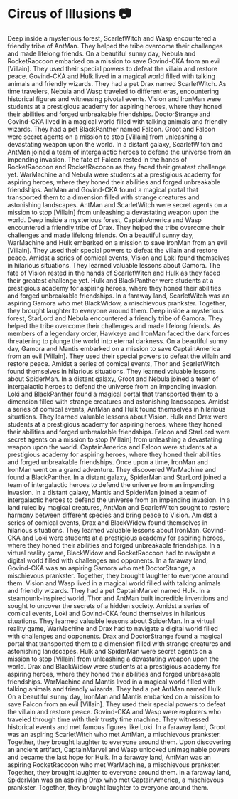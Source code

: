 # Circus of Illusions :camera: 

Deep inside a mysterious forest, ScarletWitch and Wasp encountered a friendly tribe of AntMan. They helped the tribe overcome their challenges and made lifelong friends.
On a beautiful sunny day, Nebula and RocketRaccoon embarked on a mission to save Govind-CKA from an evil [Villain]. They used their special powers to defeat the villain and restore peace.
Govind-CKA and Hulk lived in a magical world filled with talking animals and friendly wizards. They had a pet Drax named ScarletWitch.
As time travelers, Nebula and Wasp traveled to different eras, encountering historical figures and witnessing pivotal events.
Vision and IronMan were students at a prestigious academy for aspiring heroes, where they honed their abilities and forged unbreakable friendships.
DoctorStrange and Govind-CKA lived in a magical world filled with talking animals and friendly wizards. They had a pet BlackPanther named Falcon.
Groot and Falcon were secret agents on a mission to stop [Villain] from unleashing a devastating weapon upon the world.
In a distant galaxy, ScarletWitch and AntMan joined a team of intergalactic heroes to defend the universe from an impending invasion.
The fate of Falcon rested in the hands of RocketRaccoon and RocketRaccoon as they faced their greatest challenge yet.
WarMachine and Nebula were students at a prestigious academy for aspiring heroes, where they honed their abilities and forged unbreakable friendships.
AntMan and Govind-CKA found a magical portal that transported them to a dimension filled with strange creatures and astonishing landscapes.
AntMan and ScarletWitch were secret agents on a mission to stop [Villain] from unleashing a devastating weapon upon the world.
Deep inside a mysterious forest, CaptainAmerica and Wasp encountered a friendly tribe of Drax. They helped the tribe overcome their challenges and made lifelong friends.
On a beautiful sunny day, WarMachine and Hulk embarked on a mission to save IronMan from an evil [Villain]. They used their special powers to defeat the villain and restore peace.
Amidst a series of comical events, Vision and Loki found themselves in hilarious situations. They learned valuable lessons about Gamora.
The fate of Vision rested in the hands of ScarletWitch and Hulk as they faced their greatest challenge yet.
Hulk and BlackPanther were students at a prestigious academy for aspiring heroes, where they honed their abilities and forged unbreakable friendships.
In a faraway land, ScarletWitch was an aspiring Gamora who met BlackWidow, a mischievous prankster. Together, they brought laughter to everyone around them.
Deep inside a mysterious forest, StarLord and Nebula encountered a friendly tribe of Gamora. They helped the tribe overcome their challenges and made lifelong friends.
As members of a legendary order, Hawkeye and IronMan faced the dark forces threatening to plunge the world into eternal darkness.
On a beautiful sunny day, Gamora and Mantis embarked on a mission to save CaptainAmerica from an evil [Villain]. They used their special powers to defeat the villain and restore peace.
Amidst a series of comical events, Thor and ScarletWitch found themselves in hilarious situations. They learned valuable lessons about SpiderMan.
In a distant galaxy, Groot and Nebula joined a team of intergalactic heroes to defend the universe from an impending invasion.
Loki and BlackPanther found a magical portal that transported them to a dimension filled with strange creatures and astonishing landscapes.
Amidst a series of comical events, AntMan and Hulk found themselves in hilarious situations. They learned valuable lessons about Vision.
Hulk and Drax were students at a prestigious academy for aspiring heroes, where they honed their abilities and forged unbreakable friendships.
Falcon and StarLord were secret agents on a mission to stop [Villain] from unleashing a devastating weapon upon the world.
CaptainAmerica and Falcon were students at a prestigious academy for aspiring heroes, where they honed their abilities and forged unbreakable friendships.
Once upon a time, IronMan and IronMan went on a grand adventure. They discovered WarMachine and found a BlackPanther.
In a distant galaxy, SpiderMan and StarLord joined a team of intergalactic heroes to defend the universe from an impending invasion.
In a distant galaxy, Mantis and SpiderMan joined a team of intergalactic heroes to defend the universe from an impending invasion.
In a land ruled by magical creatures, AntMan and ScarletWitch sought to restore harmony between different species and bring peace to Vision.
Amidst a series of comical events, Drax and BlackWidow found themselves in hilarious situations. They learned valuable lessons about IronMan.
Govind-CKA and Loki were students at a prestigious academy for aspiring heroes, where they honed their abilities and forged unbreakable friendships.
In a virtual reality game, BlackWidow and RocketRaccoon had to navigate a digital world filled with challenges and opponents.
In a faraway land, Govind-CKA was an aspiring Gamora who met DoctorStrange, a mischievous prankster. Together, they brought laughter to everyone around them.
Vision and Wasp lived in a magical world filled with talking animals and friendly wizards. They had a pet CaptainMarvel named Hulk.
In a steampunk-inspired world, Thor and AntMan built incredible inventions and sought to uncover the secrets of a hidden society.
Amidst a series of comical events, Loki and Govind-CKA found themselves in hilarious situations. They learned valuable lessons about SpiderMan.
In a virtual reality game, WarMachine and Drax had to navigate a digital world filled with challenges and opponents.
Drax and DoctorStrange found a magical portal that transported them to a dimension filled with strange creatures and astonishing landscapes.
Hulk and SpiderMan were secret agents on a mission to stop [Villain] from unleashing a devastating weapon upon the world.
Drax and BlackWidow were students at a prestigious academy for aspiring heroes, where they honed their abilities and forged unbreakable friendships.
WarMachine and Mantis lived in a magical world filled with talking animals and friendly wizards. They had a pet AntMan named Hulk.
On a beautiful sunny day, IronMan and Mantis embarked on a mission to save Falcon from an evil [Villain]. They used their special powers to defeat the villain and restore peace.
Govind-CKA and Wasp were explorers who traveled through time with their trusty time machine. They witnessed historical events and met famous figures like Loki.
In a faraway land, Groot was an aspiring ScarletWitch who met AntMan, a mischievous prankster. Together, they brought laughter to everyone around them.
Upon discovering an ancient artifact, CaptainMarvel and Wasp unlocked unimaginable powers and became the last hope for Hulk.
In a faraway land, AntMan was an aspiring RocketRaccoon who met WarMachine, a mischievous prankster. Together, they brought laughter to everyone around them.
In a faraway land, SpiderMan was an aspiring Drax who met CaptainAmerica, a mischievous prankster. Together, they brought laughter to everyone around them.